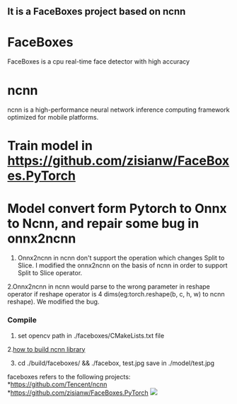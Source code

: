 ## It is a FaceBoxes project based on ncnn

#  FaceBoxes
FaceBoxes is a cpu real-time face detector with high accuracy

# ncnn
ncnn is a high-performance neural network inference computing framework optimized for mobile platforms. 

# Train model in https://github.com/zisianw/FaceBoxes.PyTorch

# Model convert form Pytorch to Onnx to Ncnn,  and repair some bug in onnx2ncnn
1. Onnx2ncnn in ncnn don't support the operation which changes Split to Slice. I  modified the onnx2ncnn on the basis of ncnn in order to support Split to Slice   operator.

2.Onnx2ncnn in ncnn would parse to the wrong parameter in reshape operator if reshape operator is 4 dims(eg:torch.reshape(b, c, h, w) to ncnn reshape). We modified the bug.

### Compile
1. set opencv path in ./faceboxes/CMakeLists.txt file

2.[how to build ncnn library](https://github.com/Tencent/ncnn/wiki/how-to-build)

3. cd ./build/faceboxes/ && ./facebox, test.jpg save in ./model/test.jpg

faceboxes refers to the following projects:
*https://github.com/Tencent/ncnn
*https://github.com/zisianw/FaceBoxes.PyTorch
![](https://raw.githubusercontent.com/biubug6/ncnn_faceboxes/master/model/test.jpg)

